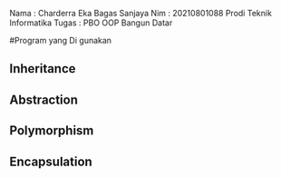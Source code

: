Nama : Charderra Eka Bagas Sanjaya
Nim : 20210801088
Prodi Teknik Informatika
Tugas : PBO OOP Bangun Datar



#Program yang Di gunakan

## Inheritance
## Abstraction
## Polymorphism
## Encapsulation
